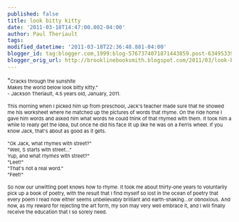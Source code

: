 ```yaml
---
published: false
title: look bitty kitty
date: '2011-03-18T14:47:00.002-04:00'
author: Paul Theriault
tags: 
modified_datetime: '2011-03-18T22:36:48.881-04:00'
blogger_id: tag:blogger.com,1999:blog-5767374071871443859.post-6349533999462845958
blogger_orig_url: http://brooklinebooksmith.blogspot.com/2011/03/look-bitty-kitty.html
---
```


<span class="Apple-style-span" >"<span class="Apple-style-span" style="font-size: 11px; line-height: 14px; ">Cracks through the sunshite<br />Makes the world below look bitty kitty."<br />- Jackson Theriault, 4.5 years old, January, 2011.<br /><br />This morning when I picked him up from preschool, Jack's teacher made sure that he showed me his worksheet where he matched up the pictures of words that rhyme.  On the ride home I gave him words and asked him what words he could think of that rhymed with them.  It took him a while to really get the idea, but once he did his face lit up like he was on a Ferris wheel.  If you know Jack, that's about as good as it gets.<br /><br />"Ok Jack, what rhymes with street?"<br />"Well, S starts with street..."<br />Yup, and what <i>rhymes </i>with street?"<br />"Leet!"<br />"That's not a real word."<br />"Feet!"<br /><br />So now our unwitting poet knows how to rhyme. It took me about thirty-one years to voluntarily pick up a book of poetry, with the result that I find myself so lost in the ocean of poetry that every poem I read now either seems unbelievably brilliant and earth-shaking...or obnoxious. And now, as my reward for rejecting the art form, my son may very well embrace it, and I will finally receive the education that I so sorely need. </span></span>